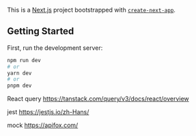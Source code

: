 This is a [Next.js](https://nextjs.org/) project bootstrapped with [`create-next-app`](https://github.com/vercel/next.js/tree/canary/packages/create-next-app).

## Getting Started

First, run the development server:

```bash
npm run dev
# or
yarn dev
# or
pnpm dev
```

React query
https://tanstack.com/query/v3/docs/react/overview

jest
https://jestjs.io/zh-Hans/

mock
https://apifox.com/